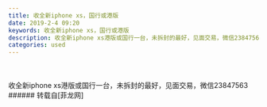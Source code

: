 ```yaml
---
title: 收全新iphone xs，国行或港版
date: 2019-2-4 09:20
keywords: 收全新iphone xs，国行或港版
description: 收全新iphone xs港版或国行一台，未拆封的最好，见面交易，微信23847563
categories: used
---
```

<td class="t_f" id="postmessage_2914745">

<br/>
<br/>
收全新iphone xs港版或国行一台，未拆封的最好，见面交易，微信23847563<br/>
</td>
###### 转载自[菲龙网]